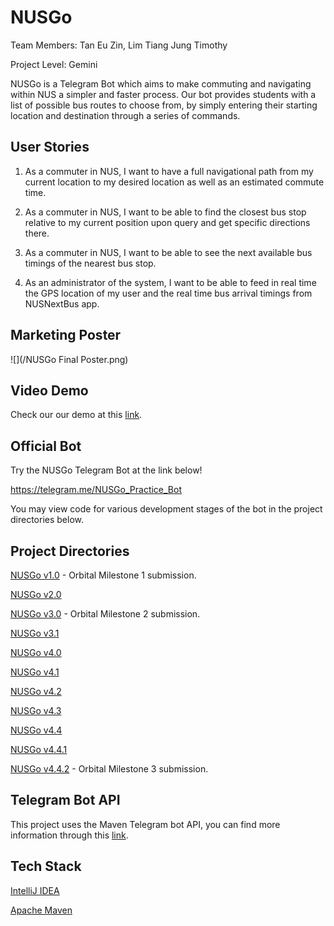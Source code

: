 # NUSGo
Team Members: Tan Eu Zin, Lim Tiang Jung Timothy

Project Level: Gemini

NUSGo is a Telegram Bot which aims to make commuting and navigating within NUS a simpler and faster process. Our bot provides students with a list of possible bus routes to choose from, by simply entering their starting location and destination through a series of commands. 

## User Stories
1. As a commuter in NUS, I want to have a full navigational path from my current location to my desired
location as well as an estimated commute time.

2. As a commuter in NUS, I want to be able to find the closest bus stop relative to my current position
upon query and get specific directions there.

3. As a commuter in NUS, I want to be able to see the next available bus timings of the nearest bus stop.

4. As an administrator of the system, I want to be able to feed in real time the GPS location of my user
and the real time bus arrival timings from NUSNextBus app.

## Marketing Poster
![](/NUSGo Final Poster.png)

## Video Demo
Check our our demo at this [link]().

## Official Bot
Try the NUSGo Telegram Bot at the link below!

https://telegram.me/NUSGo_Practice_Bot

You may view code for various development stages of the bot in the project directories below.

## Project Directories
[NUSGo v1.0](/NUSGo%20v1.0) - Orbital Milestone 1 submission.

[NUSGo v2.0](/NUSGo%20v2.0)

[NUSGo v3.0](/NUSGo%20v3.0) - Orbital Milestone 2 submission.

[NUSGo v3.1](/NUSGo%20v3.0)

[NUSGo v4.0](/NUSGo%20v4.0)

[NUSGo v4.1](/NUSGo%20v4.1)

[NUSGo v4.2](/NUSGo%20v4.2)

[NUSGo v4.3](/NUSGo%20v4.3)

[NUSGo v4.4](/NUSGo%20v4.4)

[NUSGo v4.4.1](/NUSGo%20v4.4.1)

[NUSGo v4.4.2](/NUSGo%20v4.4.2) - Orbital Milestone 3 submission.


## Telegram Bot API
This project uses the Maven Telegram bot API, you can find more information through this [link](https://github.com/rubenlagus/TelegramBots).

## Tech Stack
[IntelliJ IDEA](https://www.jetbrains.com/idea/)

[Apache Maven](http://maven.apache.org/)
